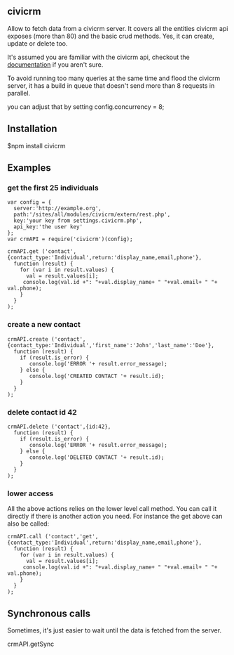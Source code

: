 ## civicrm
Allow to fetch data from a civicrm server.
It covers all the entities civicrm api exposes (more than 80) and the basic crud methods. Yes, it can create, update or delete too.

It's assumed you are familiar with the civicrm api, checkout the [documentation](http://wiki.civicrm.org/confluence/display/CRMDOC/API+Reference) if you aren't sure.

To avoid running too many queries at the same time and flood the civicrm server, it has a build in queue that doesn't send more than 8 requests in parallel.

you can adjust that by setting config.concurrency = 8;

## Installation
$npm install civicrm

## Examples


### get the first 25 individuals 

    var config = {
      server:'http://example.org',
      path:'/sites/all/modules/civicrm/extern/rest.php',
      key:'your key from settings.civicrm.php',
      api_key:'the user key'
    };
    var crmAPI = require('civicrm')(config);

    crmAPI.get ('contact',{contact_type:'Individual',return:'display_name,email,phone'},
      function (result) {
        for (var i in result.values) {
          val = result.values[i];
         console.log(val.id +": "+val.display_name+ " "+val.email+ " "+ val.phone);
        }
      }
    );

### create a new contact

    crmAPI.create ('contact',{contact_type:'Individual','first_name':'John','last_name':'Doe'},
      function (result) {
        if (result.is_error) {
           console.log('ERROR '+ result.error_message);
        } else {
           console.log('CREATED CONTACT '+ result.id);
        }
      }
    );

### delete contact id 42

    crmAPI.delete ('contact',{id:42},
      function (result) {
        if (result.is_error) {
           console.log('ERROR '+ result.error_message);
        } else {
           console.log('DELETED CONTACT '+ result.id);
        }
      }
    );


### lower access 
All the above actions relies on the lower level call method. You can call it directly if there is another action you need.
For instance the get above can also be called:

    crmAPI.call ('contact','get',{contact_type:'Individual',return:'display_name,email,phone'},
      function (result) {
        for (var i in result.values) {
          val = result.values[i];
         console.log(val.id +": "+val.display_name+ " "+val.email+ " "+ val.phone);
        }
      }
    );
## Synchronous calls
Sometimes, it's just easier to wait until the data is fetched from the server.

   crmAPI.getSync 
